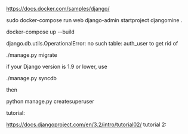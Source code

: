 https://docs.docker.com/samples/django/

sudo docker-compose run web django-admin startproject djangomine .

docker-compose up --build

django.db.utils.OperationalError: no such table: auth_user
to get rid of

./manage.py migrate

if your Django version is 1.9 or lower, use

./manage.py syncdb

then

python manage.py createsuperuser



tutorial:

https://docs.djangoproject.com/en/3.2/intro/tutorial02/
tutorial 2:


